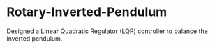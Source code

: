 # Rotary-Inverted-Pendulum

Designed a Linear Quadratic Regulator (LQR) controller to balance the inverted pendulum.
